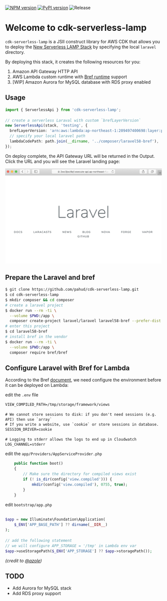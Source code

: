 
[![NPM version](https://badge.fury.io/js/cdk-serverless-lamp.svg)](https://badge.fury.io/js/cdk-serverless-lamp)
[![PyPI version](https://badge.fury.io/py/cdk-serverless-lamp.svg)](https://badge.fury.io/py/cdk-serverless-lamp)
![Release](https://github.com/pahud/cdk-serverless-lamp/workflows/Release/badge.svg)

# Welcome to cdk-serverless-lamp

`cdk-serverless-lamp` is a JSII construct library for AWS CDK that allows you to deploy the [New Serverless LAMP Stack](https://aws.amazon.com/tw/blogs/compute/introducing-the-new-serverless-lamp-stack/) by specifying the local `laravel` directory.

By deploying this stack, it creates the following resources for you:

1. Amazon API Gateway HTTP API
2. AWS Lambda custom runtime with [Bref runtime](https://bref.sh/docs/runtimes/) support
3. [WIP] Amazon Aurora for MySQL database with RDS proxy enabled

## Usage

```ts
import { ServerlessApi } from 'cdk-serverless-lamp';

// create a serverless Laraval with custom `brefLayerVersion`
new ServerlessApi(stack, 'testing', {
  brefLayerVersion: 'arn:aws:lambda:ap-northeast-1:209497400698:layer:php-74-fpm:11',
  // specify your local laravel path
  lambdaCodePath: path.join(__dirname, '../composer/laravel58-bref'),
});
```

On deploy complete, the API Gateway URL will be returned in the Output. Click the URL and you will see the Laravel landing page:

![laravel-welcome](./images/laravel.png)




## Prepare the Laravel and bref

```bash
$ git clone https://github.com/pahud/cdk-serverless-lamp.git
$ cd cdk-serverless-lamp
$ mkdir composer && cd composer
# create a laravel project
$ docker run --rm -ti \
  --volume $PWD:/app \
  composer create-project laravel/laravel laravel58-bref --prefer-dist
# enter this project
$ cd laravel58-bref
# install bref in the vendor
$ docker run --rm -ti \
  --volume $PWD:/app \
  composer require bref/bref
```


## Configure Laravel with Bref for Lambda

According to the Bref [document](https://bref.sh/docs/frameworks/laravel.html), we need configure the environment before it can be deployed on Lambda:

edit the `.env` file
```
VIEW_COMPILED_PATH=/tmp/storage/framework/views

# We cannot store sessions to disk: if you don't need sessions (e.g. API) then use `array`
# If you write a website, use `cookie` or store sessions in database.
SESSION_DRIVER=cookie

# Logging to stderr allows the logs to end up in Cloudwatch
LOG_CHANNEL=stderr
```

edit the `app/Providers/AppServiceProvider.php`

```php
    public function boot()
    {
        // Make sure the directory for compiled views exist
        if (! is_dir(config('view.compiled'))) {
            mkdir(config('view.compiled'), 0755, true);
        }
    }
```

edit `bootstrap/app.php`

```php

$app = new Illuminate\Foundation\Application(
    $_ENV['APP_BASE_PATH'] ?? dirname(__DIR__)
);

// add the following statement
// we will configure APP_STORAGE = '/tmp' in Lambda env var
$app->useStoragePath($_ENV['APP_STORAGE'] ?? $app->storagePath());
```
_(credit to [@azole](https://medium.com/@azole/deploy-serverless-laravel-by-bref-6f28b1e0d53a))_


## TODO

- Add Aurora for MySQL stack 
- Add RDS proxy support


